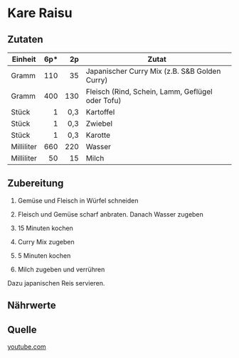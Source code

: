 # Kare Raisu

## Zutaten

| Einheit    | 6p* | 2p  | Zutat                                            |
|------------|----:|----:|--------------------------------------------------|
| Gramm      | 110 | 35  | Japanischer Curry Mix (z.B. S&B Golden Curry)    |
| Gramm      | 400 | 130 | Fleisch (Rind, Schein, Lamm, Geflügel oder Tofu) |
| Stück      | 1   | 0,3 | Kartoffel                                        |
| Stück      | 1   | 0,3 | Zwiebel                                          |
| Stück      | 1   | 0,3 | Karotte                                          |
| Milliliter | 660 | 220 | Wasser                                           |
| Milliliter | 50  | 15  | Milch                                            |

## Zubereitung

1. Gemüse und Fleisch in Würfel schneiden

2. Fleisch und Gemüse scharf anbraten. Danach Wasser zugeben

3. 15 Minuten kochen

4. Curry Mix zugeben

5. 5 Minuten kochen

6. Milch zugeben und verrühren

Dazu japanischen Reis servieren.

## Nährwerte

## Quelle

[youtube.com](https://www.youtube.com/watch?v=e_WS-GqHpu8)
